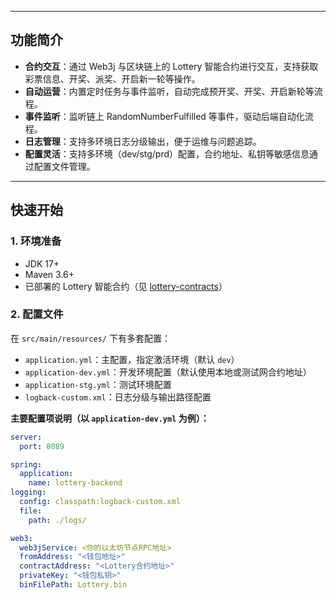 
---

## 功能简介

- **合约交互**：通过 Web3j 与区块链上的 Lottery 智能合约进行交互，支持获取彩票信息、开奖、派奖、开启新一轮等操作。
- **自动运营**：内置定时任务与事件监听，自动完成预开奖、开奖、开启新轮等流程。
- **事件监听**：监听链上 RandomNumberFulfilled 等事件，驱动后端自动化流程。
- **日志管理**：支持多环境日志分级输出，便于运维与问题追踪。
- **配置灵活**：支持多环境（dev/stg/prd）配置，合约地址、私钥等敏感信息通过配置文件管理。

---

## 快速开始

### 1. 环境准备

- JDK 17+
- Maven 3.6+
- 已部署的 Lottery 智能合约（见 [lottery-contracts](../lottery-contracts/README.md)）

### 2. 配置文件

在 `src/main/resources/` 下有多套配置：

- `application.yml`：主配置，指定激活环境（默认 `dev`）
- `application-dev.yml`：开发环境配置（默认使用本地或测试网合约地址）
- `application-stg.yml`：测试环境配置
- `logback-custom.xml`：日志分级与输出路径配置

**主要配置项说明（以 `application-dev.yml` 为例）：**

```yaml
server:
  port: 8089

spring:
  application:
    name: lottery-backend
logging:
  config: classpath:logback-custom.xml
  file:
    path: ./logs/

web3:
  web3jService: <你的以太坊节点RPC地址>
  fromAddress: "<钱包地址>"
  contractAddress: "<Lottery合约地址>"
  privateKey: "<钱包私钥>"
  binFilePath: Lottery.bin
